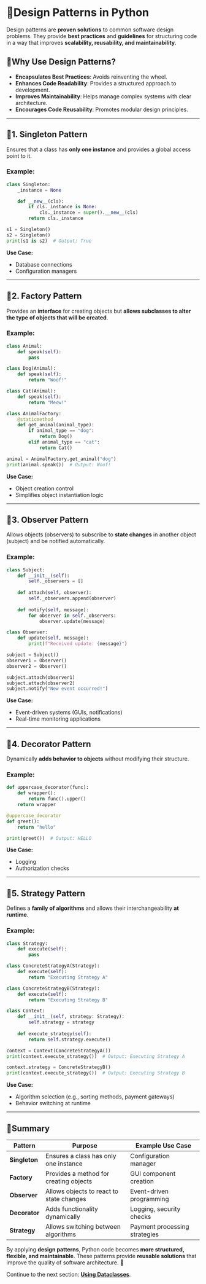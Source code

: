 # 🔹Design Patterns in Python

Design patterns are **proven solutions** to common software design problems. They provide **best practices** and **guidelines** for structuring code in a way that improves **scalability, reusability, and maintainability**.

## 🔹Why Use Design Patterns?
- **Encapsulates Best Practices**: Avoids reinventing the wheel.
- **Enhances Code Readability**: Provides a structured approach to development.
- **Improves Maintainability**: Helps manage complex systems with clear architecture.
- **Encourages Code Reusability**: Promotes modular design principles.

---

## 🔹1. Singleton Pattern
Ensures that a class has **only one instance** and provides a global access point to it.

### Example:
```python
class Singleton:
    _instance = None

    def __new__(cls):
        if cls._instance is None:
            cls._instance = super().__new__(cls)
        return cls._instance

s1 = Singleton()
s2 = Singleton()
print(s1 is s2)  # Output: True
```
**Use Case:**
- Database connections
- Configuration managers

---

## 🔹2. Factory Pattern
Provides an **interface** for creating objects but **allows subclasses to alter the type of objects that will be created**.

### Example:
```python
class Animal:
    def speak(self):
        pass

class Dog(Animal):
    def speak(self):
        return "Woof!"

class Cat(Animal):
    def speak(self):
        return "Meow!"

class AnimalFactory:
    @staticmethod
    def get_animal(animal_type):
        if animal_type == "dog":
            return Dog()
        elif animal_type == "cat":
            return Cat()

animal = AnimalFactory.get_animal("dog")
print(animal.speak())  # Output: Woof!
```
**Use Case:**
- Object creation control
- Simplifies object instantiation logic

---

## 🔹3. Observer Pattern
Allows objects (observers) to subscribe to **state changes** in another object (subject) and be notified automatically.

### Example:
```python
class Subject:
    def __init__(self):
        self._observers = []
    
    def attach(self, observer):
        self._observers.append(observer)
    
    def notify(self, message):
        for observer in self._observers:
            observer.update(message)

class Observer:
    def update(self, message):
        print(f"Received update: {message}")

subject = Subject()
observer1 = Observer()
observer2 = Observer()

subject.attach(observer1)
subject.attach(observer2)
subject.notify("New event occurred!")
```
**Use Case:**
- Event-driven systems (GUIs, notifications)
- Real-time monitoring applications

---

## 🔹4. Decorator Pattern
Dynamically **adds behavior to objects** without modifying their structure.

### Example:
```python
def uppercase_decorator(func):
    def wrapper():
        return func().upper()
    return wrapper

@uppercase_decorator
def greet():
    return "hello"

print(greet())  # Output: HELLO
```
**Use Case:**
- Logging
- Authorization checks

---

## 🔹5. Strategy Pattern
Defines a **family of algorithms** and allows their interchangeability **at runtime**.

### Example:
```python
class Strategy:
    def execute(self):
        pass

class ConcreteStrategyA(Strategy):
    def execute(self):
        return "Executing Strategy A"

class ConcreteStrategyB(Strategy):
    def execute(self):
        return "Executing Strategy B"

class Context:
    def __init__(self, strategy: Strategy):
        self.strategy = strategy
    
    def execute_strategy(self):
        return self.strategy.execute()

context = Context(ConcreteStrategyA())
print(context.execute_strategy())  # Output: Executing Strategy A

context.strategy = ConcreteStrategyB()
print(context.execute_strategy())  # Output: Executing Strategy B
```
**Use Case:**
- Algorithm selection (e.g., sorting methods, payment gateways)
- Behavior switching at runtime

---

## 🔹Summary
| Pattern | Purpose | Example Use Case |
|---------|---------|-----------------|
| **Singleton** | Ensures a class has only one instance | Configuration manager |
| **Factory** | Provides a method for creating objects | GUI component creation |
| **Observer** | Allows objects to react to state changes | Event-driven programming |
| **Decorator** | Adds functionality dynamically | Logging, security checks |
| **Strategy** | Allows switching between algorithms | Payment processing strategies |

By applying **design patterns**, Python code becomes **more structured, flexible, and maintainable**. These patterns provide **reusable solutions** that improve the quality of software architecture. 🚀

Continue to the next section: **[Using Dataclasses](04_using-dataclasses.md)**.